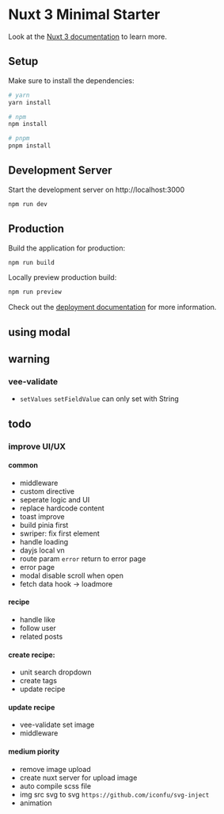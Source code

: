 # Nuxt 3 Minimal Starter

Look at the [Nuxt 3 documentation](https://nuxt.com/docs/getting-started/introduction) to learn more.

## Setup

Make sure to install the dependencies:

```bash
# yarn
yarn install

# npm
npm install

# pnpm
pnpm install
```

## Development Server

Start the development server on http://localhost:3000

```bash
npm run dev
```

## Production

Build the application for production:

```bash
npm run build
```

Locally preview production build:

```bash
npm run preview
```

Check out the [deployment documentation](https://nuxt.com/docs/getting-started/deployment) for more information.


## using modal

## warning

### vee-validate
- ``setValues`` ``setFieldValue`` can only set with String

## todo

### improve UI/UX

#### common
- middleware
- custom directive
- seperate logic and UI
- replace hardcode content
- toast improve
- build pinia first
- swriper: fix first element
- handle loading
- dayjs local vn
- route param ``error`` return to error page
- error page
- modal disable scroll when open
- fetch data hook -> loadmore

#### recipe
- handle like
- follow user
- related posts

#### create recipe:
- unit search dropdown
- create tags
- update recipe

#### update recipe
- vee-validate set image
- middleware

#### medium piority
- remove image upload
- create nuxt server for upload image
- auto compile scss file
- img src svg to svg ``https://github.com/iconfu/svg-inject``
- animation
